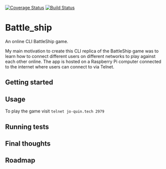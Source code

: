 [![Coverage Status](https://coveralls.io/repos/github/jo-quin/battle_ship/badge.svg?branch=master)](https://coveralls.io/github/jo-quin/battle_ship?branch=master)   [![Build Status](https://travis-ci.com/jo-quin/battle_ship.svg?branch=master)](https://travis-ci.com/jo-quin/battle_ship)

# Battle_ship

An online CLI BattleShip game.

My main motivation to create this CLI replica of the BattleShip game was to learn how to connect different users on different networks to play against each other online. The app is hosted on a Raspberry Pi computer connected to the internet where users can connect to via Telnet.

## Getting started

## Usage

To play the game visit ```telnet jo-quin.tech 2979```

## Running tests

## Final thoughts

## Roadmap
